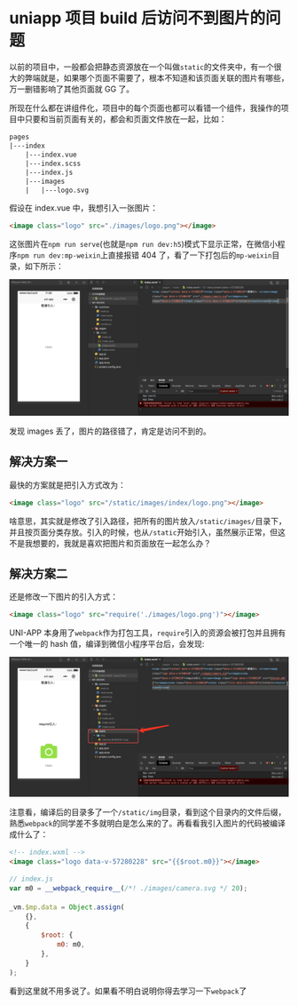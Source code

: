 <!-- Date: 2016-12-01 07:39 -->

# uniapp 项目 build 后访问不到图片的问题

以前的项目中，一般都会把静态资源放在一个叫做`static`的文件夹中，有一个很大的弊端就是，如果哪个页面不需要了，根本不知道和该页面关联的图片有哪些，万一删错影响了其他页面就 GG 了。

所现在什么都在讲组件化，项目中的每个页面也都可以看错一个组件，我操作的项目中只要和当前页面有关的，都会和页面文件放在一起，比如：

```
pages
|---index
    |---index.vue
    |---index.scss
    |---index.js
    |---images
    |   |---logo.svg
```

假设在 index.vue 中，我想引入一张图片：

```html
<image class="logo" src="./images/logo.png"></image>
```

这张图片在`npm run serve`(也就是`npm run dev:h5`)模式下显示正常，在微信小程序`npm run dev:mp-weixin`上直接报错 404 了，看了一下打包后的`mp-weixin`目录，如下所示：

![](./images/QQ20200922-105753@2x.png)

发现 images 丢了，图片的路径错了，肯定是访问不到的。

## 解决方案一

最快的方案就是把引入方式改为：

```html
<image class="logo" src="/static/images/index/logo.png"></image>
```

啥意思，其实就是修改了引入路径，把所有的图片放入`/static/images/`目录下，并且按页面分类存放。引入的时候，也从`/static`开始引入，虽然展示正常，但这不是我想要的，我就是喜欢把图片和页面放在一起怎么办？

## 解决方案二

还是修改一下图片的引入方式：

```html
<image class="logo" src="require('./images/logo.png')"></image>
```

UNI-APP 本身用了`webpack`作为打包工具，`require`引入的资源会被打包并且拥有一个唯一的 hash 值，编译到微信小程序平台后，会发现:

![](./images/QQ20200922-111031@2x.png)

注意看，编译后的目录多了一个`/static/img`目录，看到这个目录内的文件后缀，熟悉`webpack`的同学差不多就明白是怎么来的了。再看看我引入图片的代码被编译成什么了：

```html
<!-- index.wxml -->
<image class="logo data-v-57280228" src="{{$root.m0}}"></image>
```

```js
// index.js
var m0 = __webpack_require__(/*! ./images/camera.svg */ 20);

_vm.$mp.data = Object.assign(
    {},
    {
        $root: {
            m0: m0,
        },
    }
);
```

看到这里就不用多说了。如果看不明白说明你得去学习一下`webpack`了
